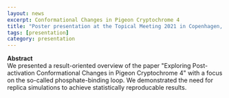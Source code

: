 ```yaml
---
layout: news
excerpt: Conformational Changes in Pigeon Cryptochrome 4 
title: "Poster presentation at the Topical Meeting 2021 in Copenhagen, Denmark"
tags: [presentation]
category: presentation
---
```


<b>Abstract</b><br>
We presented a result-oriented overview of the paper "Exploring Post-activation Conformational Changes in Pigeon Cryptochrome 4" with a focus on the so-called phosphate-binding loop. We demonstrated the need for replica simulations to achieve statistically reproducable results.
